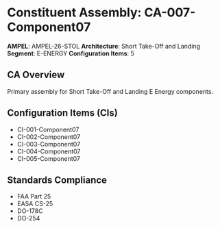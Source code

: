 # Constituent Assembly: CA-007-Component07

**AMPEL**: AMPEL-26-STOL
**Architecture**: Short Take-Off and Landing
**Segment**: E-ENERGY
**Configuration Items**: 5

## CA Overview
Primary assembly for Short Take-Off and Landing E Energy components.

## Configuration Items (CIs)
- CI-001-Component07
- CI-002-Component07
- CI-003-Component07
- CI-004-Component07
- CI-005-Component07

## Standards Compliance
- FAA Part 25
- EASA CS-25
- DO-178C
- DO-254
